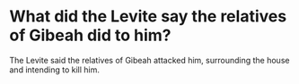 # What did the Levite say the relatives of Gibeah did to him?

The Levite said the relatives of Gibeah attacked him, surrounding the house and intending to kill him.
